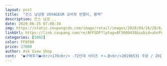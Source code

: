 ```yaml
---
layout: post 
title:  "꼰스 남성용 VOYAGEUR 오버핏 반팔티, 블랙" 
description: 꼰스 남성 ..
date: 2020-06-25 07:08:34 
img: https://static.coupangcdn.com/image/retail/images/2020/04/16/20/6/cb45cc6b-a145-4f9f-952e-b747baa08c04.jpg 
linkUrl: https://link.coupang.com/re/AFFSDP?lptag=AF3600438&subid=ahnPublicAsk&pageKey=1487373121&itemId=2553860200&vendorItemId=70546405612&traceid=V0-113-6a712da42c2f17a9 
categories: [1002] 
color: FF6F00 
price: 27000 
author: Ask View Shop 
cont:  "●구매후기●<br/>178<br/> -72인데 사이즈 ㅈㄴ큼<br/>20190531 주문 / 20190601 배송<br/>가격도 저렴하고 배송도 빨랐어요<br/>그래도 너무 타이트 해보이지 않고 넉넉해 보임 오버핏 맞음<br/>그런데 너무 만족하는 상품입니다<br/>꼰스 VOYAGEUR 오버핏 반팔티, 블랙, FREE<br/>나머지 제품들은 원단 짱짱하고 아주 굿입니다<br/>남자들은 코디 잘 못하면 130키로 친구 옷 빌려입은 사람됨<br/>등부분 포인트 프린팅도 색이 바래거나 갈라지는 현상은 없음<br/>리뷰 쓰면 포인트 주나요?<br/>마음에 안드는 상품은 ATM반팔이긴한데<br/>면소재는 너무 두꺼워서 더운 것, 너무 얇아서 비치는 것 없이 딱 좋은 두께감임<br/>사실 쿠팡에서 구매도 잘 안하구요<br/>사진과 같은 핏을 예상 한다면 생각좀 하길 바람<br/>생각보다 기장이 너무 길어서 마음에 안들어요<br/>세탁 후에도 늘어남이나 색빠짐은 없었음<br/>싼 맛에 편하게 입으려고 샀는데 코디하기도 편해서 자주 입게 됨ㅎㅎ<br/>앞 프린트 로고가 100키로 정도는 되야 정상 위치를 찾을거 같음<br/>업체 일반배송 / 18,500원<br/>여자들이 하늘하늘 하게 입는거면 모를까<br/>옷을 한 12개? 정도 구매했는데<br/>우선 리뷰를 잘 안씁니다<br/>평소 110 입는 덩치 있는 나한테는 살짝 정사이즈임<br/>" 
---
```

